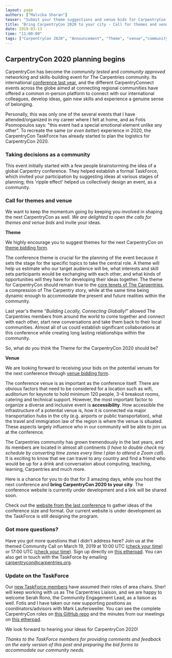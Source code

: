 ```yaml
---
layout: page
authors: ["Malvika Sharan"]
teaser: "Submit your theme suggestions and venue bids for CarpentryCon 2020"
title: "Bring CarpentryCon 2020 to your city - Call for themes and venues"
date: 2019-03-13
time: "11:00:00"
tags: ["CarpentryCon 2020", "Announcement", "Theme", "venue","community call"]
---
```


## CarpentryCon 2020 planning begins

CarpentryCon has become the *community tested* and *community approved* networking and skills-building event for The Carpentries community. Its international [conference last year](https://www.carpentrycon.org), and the different CarpentryConnect events across the globe aimed at connecting regional communities have offered a common in-person platform to connect with our international colleagues, develop ideas, gain new skills and experience a genuine sense of belonging.

Personally, this was only one of the several events that I have attended/organized in my career where I felt at home, and as Fotis Psomopoulos says: "this event had a special emotional element unlike any other". To recreate the same (*or even better*) experience in 2020, the CarpentryCon TaskForce has already started to plan the logistics for CarpentryCon 2020.

### Taking decisions as a community

This event initially started with a few people brainstorming the idea of a global Carpentry conference. They helped establish a formal TaskForce, which invited your participation by suggesting ideas at various stages of planning;  this 'ripple effect' helped us collectively design an event, as a community.

### Call for themes and venue

We want to keep the momentum going by keeping you involved in shaping the next CarpentryCon as well. *We are delighted to open the calls for themes and venue bids* and invite your ideas.

**Theme**

We highly encourage you to suggest themes for the next CarpentryCon on [theme bidding form](https://goo.gl/forms/jSxOidtweLZR9UNg1).

The conference theme is crucial for the planning of the event because it sets the stage for the specific topics to take the central role. A theme will help us estimate who our target audience will be, what interests and skill sets participants would be exchanging with each other, and what kinds of opportunities will they have for developing their ideas together. The theme for CarpentryCon should remain true to the [core tenets of The Carpentries](https://carpentries.org/about/), a compression of The Carpentry story, while at the same time being dynamic enough to accommodate the present and future realities within the community.

Last year's theme “*Building Locally, Connecting Globally!*” allowed The Carpentries members from around the world to come together and connect with each other, start new conversations and take them back to their local communities. Almost all of us could establish significant collaborations at this conference while creating long lasting relationships within the community. 

So, what do you think the Theme for the CarpentryCon 2020 should be?

**Venue**

We are looking forward to receiving your bids on the potential venues for the next conference through [venue bidding form](https://goo.gl/forms/v8m5YLdT7KWHAUfs2).

The conference venue is as important as the conference itself. There are obvious factors that need to be considered for a location such as wifi, auditorium for keynote to hold minimum 120 people, 3-4 breakout rooms, catering and technical support. However,  the most important factor to organize a diverse and inclusive event is **accessibility**. How accessible the infrastructure of a potential venue is, how it is connected via major transportation hubs in the city (e.g. airports or public transportation), what the travel and immigration law of the region is where the venue is situated. These aspects largely influence who in our community will be able to join us at the conference.

The Carpentries community has grown tremendously in the last years, and its members are located in almost all continents (*I have to double check my schedule by converting time zones every time I plan to attend a Zoom call*). It is exciting to know that we can travel to any country and find a friend who would be up for a drink and conversation about computing, teaching, learning, Carpentries and much more.

Here is a chance for you to do that for 3 amazing days, while you host the next conference and **bring CarpentryCon 2020 to your city**. The conference website is currently under development and a link will be shared soon.

Check out the [website from the last conference](https://www.carpentrycon.org/) to gather ideas of the conference size and format. Our current website is under development as the TaskForce is still designing the program.

### Got more questions?

Have you got more questions that I didn't address here? Join us at the themed Community Call on March 19, 2019 at 10:00 UTC ([check your time](https://www.timeanddate.com/worldclock/fixedtime.html?msg=Community+call+-+1&iso=20190319T10&p1=1440&ah=1)) or 17:00 UTC ([check your time](https://www.timeanddate.com/worldclock/fixedtime.html?msg=Community+call+-+1&iso=20190319T17&p1=1440&ah=1)). Sign up directly on [this etherpad](https://pad.carpentries.org/community-discussions). You can also get in touch with the TaskForce by emailing [carpentrycon@carpentries.org](mailto:carpentrycon@carpentries.org).

### Update on the TaskForce

Our [new TaskForce members](https://github.com/carpentries/carpentrycon) have assumed their roles of area chairs. Sher! will keep working with us as The Carpentries Liaison, and we are happy to welcome Serah Rono, the Community Engagement Lead, as a liaison as well. Fotis and I have taken our new supporting positions as coordinators/advisors with Mark Laufersweiler. You can see the complete CarpentryCon roles on [this GitHub repo](https://github.com/carpentries/carpentrycon/blob/master/roles_and_responsibilities.md) and the minutes from our meetings on [this etherpad](https://pad.carpentries.org/2020carpentrycontaskforce).

We look forward to hearing your ideas for CarpentryCon 2020!

*Thanks to the TaskForce members for providing comments and feedback on the early version of this post and preparing the bid forms to accommodate our community needs.*
 

